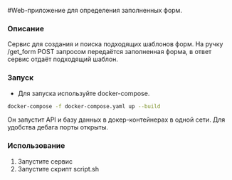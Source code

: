 #Web-приложение для определения заполненных форм.
### Описание

Сервис для создания и поиска подходящих шаблонов форм. На ручку /get_form POST запросом передаётся заполненная форма, 
в ответ сервис отдаёт подходящий шаблон.

### Запуск

* Для запуска используйте docker-compose.

```bash
docker-compose -f docker-compose.yaml up --build
```

Он запустит API и базу данных в докер-контейнерах в одной сети. Для удобства дебага порты открыты.


### Использование

1. Запустите сервис
2. Запустите скрипт script.sh
